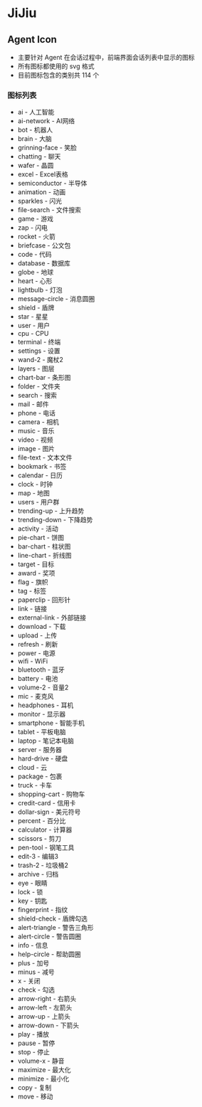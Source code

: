 # JiJiu

## Agent Icon
- 主要针对 Agent 在会话过程中，前端界面会话列表中显示的图标
- 所有图标都使用的 svg 格式
- 目前图标包含的类别共 114 个

### 图标列表
- ai - 人工智能
- ai-network - AI网络
- bot - 机器人
- brain - 大脑
- grinning-face - 笑脸
- chatting - 聊天
- wafer - 晶圆
- excel - Excel表格
- semiconductor - 半导体
- animation - 动画
- sparkles - 闪光
- file-search - 文件搜索
- game - 游戏
- zap - 闪电
- rocket - 火箭
- briefcase - 公文包
- code - 代码
- database - 数据库
- globe - 地球
- heart - 心形
- lightbulb - 灯泡
- message-circle - 消息圆圈
- shield - 盾牌
- star - 星星
- user - 用户
- cpu - CPU
- terminal - 终端
- settings - 设置
- wand-2 - 魔杖2
- layers - 图层
- chart-bar - 条形图
- folder - 文件夹
- search - 搜索
- mail - 邮件
- phone - 电话
- camera - 相机
- music - 音乐
- video - 视频
- image - 图片
- file-text - 文本文件
- bookmark - 书签
- calendar - 日历
- clock - 时钟
- map - 地图
- users - 用户群
- trending-up - 上升趋势
- trending-down - 下降趋势
- activity - 活动
- pie-chart - 饼图
- bar-chart - 柱状图
- line-chart - 折线图
- target - 目标
- award - 奖项
- flag - 旗帜
- tag - 标签
- paperclip - 回形针
- link - 链接
- external-link - 外部链接
- download - 下载
- upload - 上传
- refresh - 刷新
- power - 电源
- wifi - WiFi
- bluetooth - 蓝牙
- battery - 电池
- volume-2 - 音量2
- mic - 麦克风
- headphones - 耳机
- monitor - 显示器
- smartphone - 智能手机
- tablet - 平板电脑
- laptop - 笔记本电脑
- server - 服务器
- hard-drive - 硬盘
- cloud - 云
- package - 包裹
- truck - 卡车
- shopping-cart - 购物车
- credit-card - 信用卡
- dollar-sign - 美元符号
- percent - 百分比
- calculator - 计算器
- scissors - 剪刀
- pen-tool - 钢笔工具
- edit-3 - 编辑3
- trash-2 - 垃圾桶2
- archive - 归档
- eye - 眼睛
- lock - 锁
- key - 钥匙
- fingerprint - 指纹
- shield-check - 盾牌勾选
- alert-triangle - 警告三角形
- alert-circle - 警告圆圈
- info - 信息
- help-circle - 帮助圆圈
- plus - 加号
- minus - 减号
- x - 关闭
- check - 勾选
- arrow-right - 右箭头
- arrow-left - 左箭头
- arrow-up - 上箭头
- arrow-down - 下箭头
- play - 播放
- pause - 暂停
- stop - 停止
- volume-x - 静音
- maximize - 最大化
- minimize - 最小化
- copy - 复制
- move - 移动